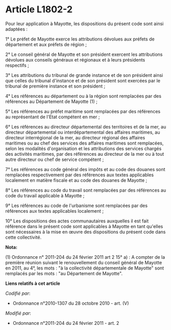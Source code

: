 # Article L1802-2

Pour leur application à Mayotte, les dispositions du présent code sont ainsi adaptées :

1° Le préfet de Mayotte exerce les attributions dévolues aux préfets de département et aux préfets de région ;

2° Le conseil général de Mayotte et son président exercent les attributions dévolues aux conseils généraux et régionaux et à
leurs présidents respectifs ;

3° Les attributions du tribunal de grande instance et de son président ainsi que celles du tribunal d'instance et de son
président sont exercées par le tribunal de première instance et son président ;

4° Les références au département ou à la région sont remplacées par des références au Département de Mayotte (1)  ;

5° Les références au préfet maritime sont remplacées par des références au représentant de l'Etat compétent en mer ;

6° Les références au directeur départemental des territoires et de la mer, au directeur départemental ou interdépartemental
des affaires maritimes, au directeur interrégional de la mer, au directeur régional des affaires maritimes ou au chef des
services des affaires maritimes sont remplacées, selon les modalités d'organisation et les attributions des services chargés
des activités maritimes, par des références au directeur de la mer ou à tout autre directeur ou chef de service compétent ;

7° Les références au code général des impôts et au code des douanes sont remplacées respectivement par des références aux
textes applicables localement en matière fiscale et au code des douanes de Mayotte ;

8° Les références au code du travail sont remplacées par des références au code du travail applicable à Mayotte ;

9° Les références au code de l'urbanisme sont remplacées par des références aux textes applicables localement ;

10° Les dispositions des actes communautaires auxquelles il est fait référence dans le présent code sont applicables à
Mayotte en tant qu'elles sont nécessaires à la mise en œuvre des dispositions du présent code dans cette collectivité.

**Nota:**

(1) Ordonnance n° 2011-204 du 24 février 2011 art 2 15° a) : A compter de la première réunion suivant le renouvellement du
conseil général de Mayotte en 2011, au 4°, les mots : "à la collectivité départementale de Mayotte" sont remplacés par les
mots : "au Département de Mayotte".

**Liens relatifs à cet article**

_Codifié par_:

  - Ordonnance n°2010-1307 du 28 octobre 2010 - art. (V)

_Modifié par_:

  - Ordonnance n°2011-204 du 24 février 2011 - art. 2

